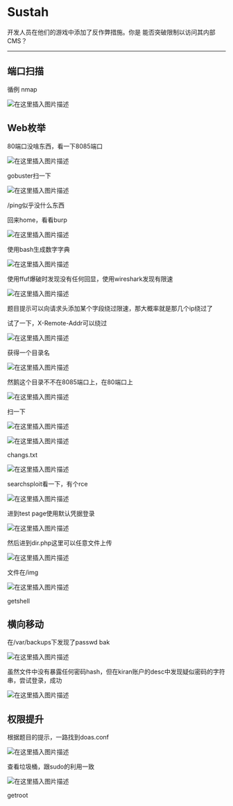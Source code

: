 # Sustah

开发人员在他们的游戏中添加了反作弊措施。你是 能否突破限制以访问其内部 CMS？

---

## 端口扫描

循例 nmap

![在这里插入图片描述](https://img-blog.csdnimg.cn/4afa6f8654d6417c98cccbf1fdb8e37c.png)

## Web枚举

80端口没啥东西，看一下8085端口

![在这里插入图片描述](https://img-blog.csdnimg.cn/269bdcf34a1e496da34938c90e17065d.png)

gobuster扫一下

![在这里插入图片描述](https://img-blog.csdnimg.cn/3cd45d61b392417f9913a2b775762f27.png)

/ping似乎没什么东西

回来home，看看burp

![在这里插入图片描述](https://img-blog.csdnimg.cn/a0ac5dae7ce24fb59e4e265f1404bc01.png)

使用bash生成数字字典

![在这里插入图片描述](https://img-blog.csdnimg.cn/73df39aca60f483090bb01b131f19edd.png)

使用ffuf爆破时发现没有任何回显，使用wireshark发现有限速

![在这里插入图片描述](https://img-blog.csdnimg.cn/e1764cbcfe1e49c9a764a9b10199fcfa.png)

题目提示可以向请求头添加某个字段绕过限速，那大概率就是那几个ip绕过了

试了一下，X-Remote-Addr可以绕过

![在这里插入图片描述](https://img-blog.csdnimg.cn/6926622e027344e8b5f7ad9856b0b72c.png)

获得一个目录名

![在这里插入图片描述](https://img-blog.csdnimg.cn/1eac95bc290449e6b8528fe7af6f268e.png)

然鹅这个目录不不在8085端口上，在80端口上

![在这里插入图片描述](https://img-blog.csdnimg.cn/fedf53e1846445ab89531e47c5698255.png)

扫一下

![在这里插入图片描述](https://img-blog.csdnimg.cn/b8e4d62e564d45f18b51030ffe07cf19.png)

![在这里插入图片描述](https://img-blog.csdnimg.cn/bc5496f3263e47bbb5a269ecbb46391d.png)

changs.txt

![在这里插入图片描述](https://img-blog.csdnimg.cn/a56fa0cf82b44f95927365aea9dd2d50.png)

searchsploit看一下，有个rce

![在这里插入图片描述](https://img-blog.csdnimg.cn/9290b0bdf43a4adbad769f3a582cbb74.png)

进到test page使用默认凭据登录

![在这里插入图片描述](https://img-blog.csdnimg.cn/8fcf42e7f8b44063bd047313cba2f5c2.png)

然后进到dir.php这里可以任意文件上传

![在这里插入图片描述](https://img-blog.csdnimg.cn/73ff72e4fa464d44b57c42d79a73d2a7.png)

文件在/img

![在这里插入图片描述](https://img-blog.csdnimg.cn/fb190c9765a1421888f34df8814593c6.png)

getshell

## 横向移动

在/var/backups下发现了passwd bak

![在这里插入图片描述](https://img-blog.csdnimg.cn/2d17f2038e8b4ebf9bd8249c80ddaf17.png)

虽然文件中没有暴露任何密码hash，但在kiran账户的desc中发现疑似密码的字符串，尝试登录，成功

![在这里插入图片描述](https://img-blog.csdnimg.cn/a36bef114dba4a419c16c8f19197561d.png)

## 权限提升

根据题目的提示，一路找到doas.conf

![在这里插入图片描述](https://img-blog.csdnimg.cn/c80bd9e0464e4a44864ec143ac218c61.png)

查看垃圾桶，跟sudo的利用一致

![在这里插入图片描述](https://img-blog.csdnimg.cn/103e3b0ab32a4e16b9ee117f051a3338.png)

getroot